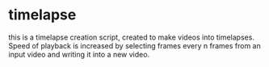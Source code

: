 # timelapse
this is a timelapse creation script, created to make videos into timelapses. Speed of playback is increased by selecting frames every n frames from an input video and writing it into a new video. 
